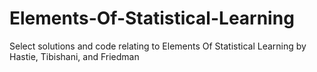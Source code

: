 # Elements-Of-Statistical-Learning

Select solutions and code relating to Elements Of Statistical Learning by Hastie, Tibishani, and Friedman
